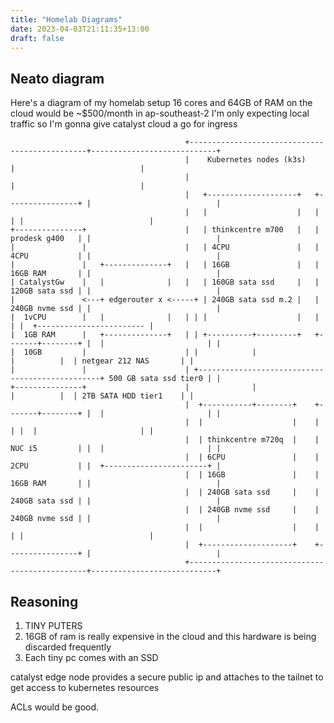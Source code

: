 ```yaml
---
title: "Homelab Diagrams"
date: 2023-04-03T21:11:35+13:00
draft: false
---
```


## Neato diagram

Here's a diagram of my homelab setup
16 cores and 64GB of RAM on the cloud would be ~$500/month in ap-southeast-2
I'm only expecting local traffic so I'm gonna give catalyst cloud a go for ingress

```goat
                                       +-----------------------------------------------+----------------------------+
                                       |    Kubernetes nodes (k3s)                     |                            |
                                       |                                               |                            |
                                       |   +--------------------+   +----------------+ |                            |
                                       |   |                    |   |                | |                            |
+---------------+                      |   | thinkcentre m700   |   | prodesk g400   | |                            |
|               |                      |   | 4CPU               |   | 4CPU           | |                            |
|               |   +--------------+   |   | 16GB               |   | 16GB RAM       | |                            |
| CatalystGw    |   |              |   |   | 160GB sata ssd     |   | 120GB sata ssd | |                            |
|               <---+ edgerouter x <-----+ | 240GB sata ssd m.2 |   | 240GB nvme ssd | |                            |
|  1vCPU        |   |              |   | | |                    |   |                | |  +------------------------ |
|  1GB RAM      |   +--------------+   | | +----------+---------+   +-------+--------+ |  |                       | |
|  10GB         |                      | |            |                     |          |  | netgear 212 NAS       | |
|               |                      | +------------------------------------------------+ 500 GB sata ssd tier0 | |
+---------------+                      |              |                     |          |  | 2TB SATA HDD tier1    | |
                                       |  +-----------+--------+    +-------+--------+ |  |                       | |
                                       |  |                    |    |                | |  |                       | |
                                       |  | thinkcentre m720q  |    | NUC i5         | |  |                       | |
                                       |  | 6CPU               |    | 2CPU           | |  +-----------------------+ |
                                       |  | 16GB               |    | 16GB RAM       | |                            |
                                       |  | 240GB sata ssd     |    | 240GB sata ssd | |                            |
                                       |  | 240GB nvme ssd     |    | 240GB nvme ssd | |                            |
                                       |  |                    |    |                | |                            |
                                       |  +--------------------+    +----------------+ |                            |
                                       +-----------------------------------------------+----------------------------+
```

## Reasoning

1. TINY PUTERS
2. 16GB of ram is really expensive in the cloud and this hardware is being discarded frequently
3. Each tiny pc comes with an SSD

catalyst edge node provides a secure public ip and attaches to the tailnet to get access to kubernetes resources

ACLs would be good.